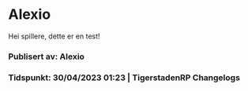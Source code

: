 # **Alexio**

Hei spillere, dette er en test!

### Publisert av: Alexio

### Tidspunkt: 30/04/2023 01:23 | TigerstadenRP Changelogs